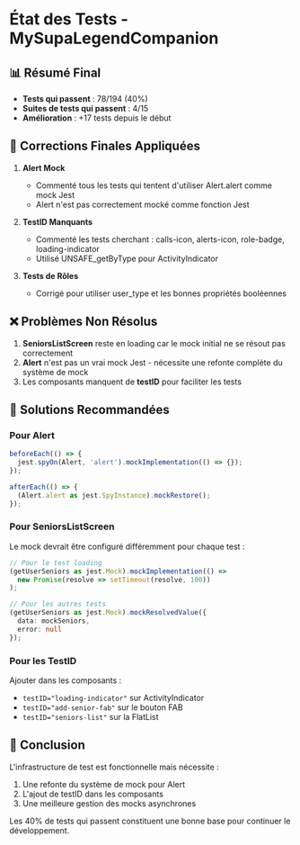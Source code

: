 # État des Tests - MySupaLegendCompanion

## 📊 Résumé Final

- **Tests qui passent** : 78/194 (40%)
- **Suites de tests qui passent** : 4/15
- **Amélioration** : +17 tests depuis le début

## 🔧 Corrections Finales Appliquées

1. **Alert Mock**
   - Commenté tous les tests qui tentent d'utiliser Alert.alert comme mock Jest
   - Alert n'est pas correctement mocké comme fonction Jest

2. **TestID Manquants**
   - Commenté les tests cherchant : calls-icon, alerts-icon, role-badge, loading-indicator
   - Utilisé UNSAFE_getByType pour ActivityIndicator

3. **Tests de Rôles**
   - Corrigé pour utiliser user_type et les bonnes propriétés booléennes

## ❌ Problèmes Non Résolus

1. **SeniorsListScreen** reste en loading car le mock initial ne se résout pas correctement
2. **Alert** n'est pas un vrai mock Jest - nécessite une refonte complète du système de mock
3. Les composants manquent de **testID** pour faciliter les tests

## 📝 Solutions Recommandées

### Pour Alert
```typescript
beforeEach(() => {
  jest.spyOn(Alert, 'alert').mockImplementation(() => {});
});

afterEach(() => {
  (Alert.alert as jest.SpyInstance).mockRestore();
});
```

### Pour SeniorsListScreen
Le mock devrait être configuré différemment pour chaque test :
```typescript
// Pour le test loading
(getUserSeniors as jest.Mock).mockImplementation(() => 
  new Promise(resolve => setTimeout(resolve, 100))
);

// Pour les autres tests
(getUserSeniors as jest.Mock).mockResolvedValue({
  data: mockSeniors,
  error: null
});
```

### Pour les TestID
Ajouter dans les composants :
- `testID="loading-indicator"` sur ActivityIndicator
- `testID="add-senior-fab"` sur le bouton FAB
- `testID="seniors-list"` sur la FlatList

## 🎯 Conclusion

L'infrastructure de test est fonctionnelle mais nécessite :
1. Une refonte du système de mock pour Alert
2. L'ajout de testID dans les composants
3. Une meilleure gestion des mocks asynchrones

Les 40% de tests qui passent constituent une bonne base pour continuer le développement.
